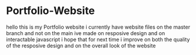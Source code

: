 # Portfolio-Website

hello this is my Portfolio website i currently have website files on the master branch and not on the main ive made on resposive design and on interactable javascript i hope that for next time i improve on both the quality of the resposive design and on the overall look of the website
